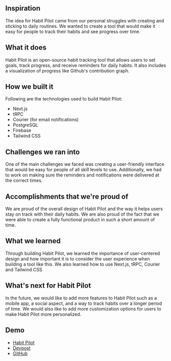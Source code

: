 ## Inspiration

The idea for Habit Pilot came from our personal struggles with creating and sticking to daily routines. We wanted to create a tool that would make it easy for people to track their habits and see progress over time.

## What it does

Habit Pilot is an open-source habit tracking tool that allows users to set goals, track progress, and receive reminders for daily habits. It also includes a visualization of progress like Github's contribution graph.


## How we built it

Following are the technologies used to build Habit Pilot:

- Next.js
- tRPC
- Courier (for email notifications)
- PostgreSQL
- Firebase
- Tailwind CSS

## Challenges we ran into

One of the main challenges we faced was creating a user-friendly interface that would be easy for people of all skill levels to use. Additionally, we had to work on making sure the reminders and notifications were delivered at the correct times.

## Accomplishments that we're proud of

We are proud of the overall design of Habit Pilot and the way it helps users stay on track with their daily habits.  We are also proud of the fact that we were able to create a fully functional product in such a short amount of time.

## What we learned

Through building Habit Pilot, we learned the importance of user-centered design and how important it is to consider the user experience when building a tool like this. We also learned how to use Next.js, tRPC, Courier and Tailwind CSS 

## What's next for Habit Pilot

In the future, we would like to add more features to Habit Pilot such as a mobile app, a social aspect, and a way to track habits over a longer period of time. We would also like to add more customization options for users to make Habit Pilot more personalized.


## Demo

- [Habit Pilot](https://habit-pilot.vercel.app/)
- [Devpost](https://devpost.com/software/habit-pilot)
- [GitHub](https://habit-pilot.vercel.app/)
